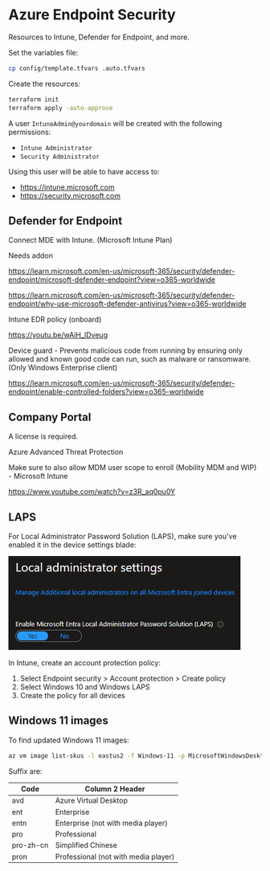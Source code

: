 # Azure Endpoint Security

Resources to Intune, Defender for Endpoint, and more.

Set the variables file:

```sh
cp config/template.tfvars .auto.tfvars
```

Create the resources:

```sh
terraform init
terraform apply -auto-approve
```

A user `IntuneAdmin@yourdomain` will be created with the following permissions:

- `Intune Administrator`
- `Security Administrator`

Using this user will be able to have access to:

- https://intune.microsoft.com
- https://security.microsoft.com

## Defender for Endpoint

Connect MDE with Intune. (Microsoft Intune Plan)


Needs addon

https://learn.microsoft.com/en-us/microsoft-365/security/defender-endpoint/microsoft-defender-endpoint?view=o365-worldwide

https://learn.microsoft.com/en-us/microsoft-365/security/defender-endpoint/why-use-microsoft-defender-antivirus?view=o365-worldwide


Intune EDR policy (onboard)

https://youtu.be/wAiH_lDveug

Device guard - Prevents malicious code from running by ensuring only allowed and known good code can run, such as malware or ransomware. (Only Windows Enterprise client)

https://learn.microsoft.com/en-us/microsoft-365/security/defender-endpoint/enable-controlled-folders?view=o365-worldwide

## Company Portal

A license is required.

Azure Advanced Threat Protection

Make sure to also allow MDM user scope to enroll (Mobility MDM and WIP) - Microsoft Intune


https://www.youtube.com/watch?v=z3R_aq0pu0Y


## LAPS

For Local Administrator Password Solution (LAPS), make sure you've enabled it in the device settings blade:

<img src=".assets/laps.png" />

In Intune, create an account protection policy:

1. Select Endpoint security > Account protection > Create policy
2. Select Windows 10 and Windows LAPS
3. Create the policy for all devices

## Windows 11 images

To find updated Windows 11 images:

```sh
az vm image list-skus -l eastus2 -f Windows-11 -p MicrosoftWindowsDesktop --query [].name
```

Suffix are:

| Code | Column 2 Header |
| -------------- | -------------- |
|  avd             |        Azure Virtual Desktop       |
|   ent             |       Enterprise        |
|   entn             |     Enterprise (not with media player)           |
|   pro             |     Professional           |
|   pro-zh-cn             |     Simplified Chinese          |
|   pron             |     Professional (not with media player)           |
